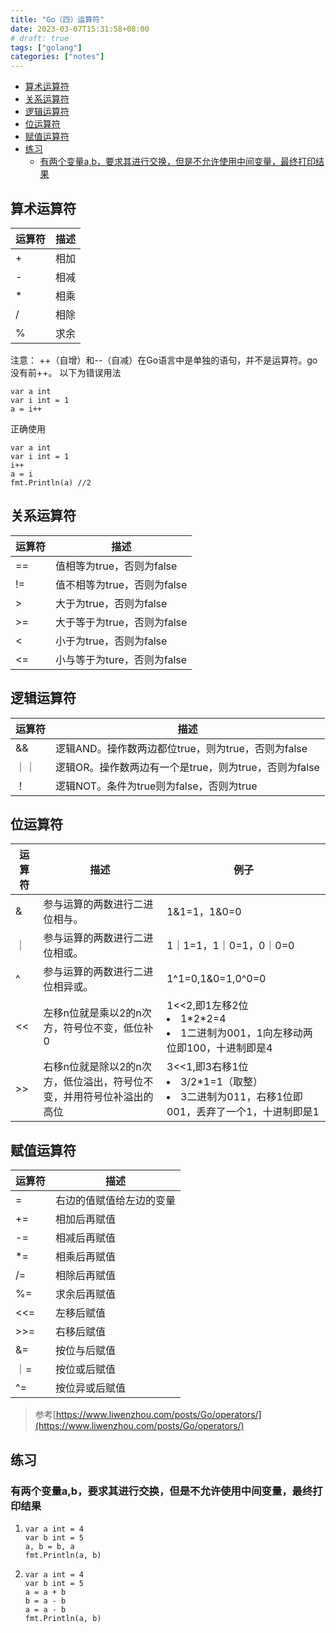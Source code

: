 ```yaml
---
title: "Go（四）运算符"
date: 2023-03-07T15:31:58+08:00
# draft: true
tags: ["golang"]
categories: ["notes"]
---
```

<!-- TOC -->

- [算术运算符](#%E7%AE%97%E6%9C%AF%E8%BF%90%E7%AE%97%E7%AC%A6)
- [关系运算符](#%E5%85%B3%E7%B3%BB%E8%BF%90%E7%AE%97%E7%AC%A6)
- [逻辑运算符](#%E9%80%BB%E8%BE%91%E8%BF%90%E7%AE%97%E7%AC%A6)
- [位运算符](#%E4%BD%8D%E8%BF%90%E7%AE%97%E7%AC%A6)
- [赋值运算符](#%E8%B5%8B%E5%80%BC%E8%BF%90%E7%AE%97%E7%AC%A6)
- [练习](#%E7%BB%83%E4%B9%A0)
    - [有两个变量a,b，要求其进行交换，但是不允许使用中间变量，最终打印结果](#%E6%9C%89%E4%B8%A4%E4%B8%AA%E5%8F%98%E9%87%8Fab%E8%A6%81%E6%B1%82%E5%85%B6%E8%BF%9B%E8%A1%8C%E4%BA%A4%E6%8D%A2%E4%BD%86%E6%98%AF%E4%B8%8D%E5%85%81%E8%AE%B8%E4%BD%BF%E7%94%A8%E4%B8%AD%E9%97%B4%E5%8F%98%E9%87%8F%E6%9C%80%E7%BB%88%E6%89%93%E5%8D%B0%E7%BB%93%E6%9E%9C)

<!-- /TOC -->

## 算术运算符
|运算符|描述|
|--|--|
|+|  相加 |
|-|相减|
|*|相乘|
|/|相除|
|%|求余|

注意： ++（自增）和--（自减）在Go语言中是单独的语句，并不是运算符。go没有前++。
以下为错误用法<!--more-->
```golang
var a int
var i int = 1
a = i++
```
正确使用
```golang
var a int
var i int = 1
i++
a = i
fmt.Println(a) //2
```


## 关系运算符
|运算符|描述|
|--|--|
|==|值相等为true，否则为false|
|!=|值不相等为true，否则为false|
|>|大于为true，否则为false|
|>=|大于等于为true，否则为false|
|<|小于为true，否则为false|
|<=|小与等于为ture，否则为false|

## 逻辑运算符
|运算符|描述|
|--|--|
|&&|逻辑AND。操作数两边都位true，则为true，否则为false|
|｜｜|逻辑OR。操作数两边有一个是true，则为true，否则为false|
|！|逻辑NOT。条件为true则为false，否则为true| 


## 位运算符
|运算符|描述|例子|
|--|--|--|
|&|参与运算的两数进行二进位相与。|1&1=1，1&0=0|
|｜|参与运算的两数进行二进位相或。|1｜1=1，1｜0=1，0｜0=0|
|^|参与运算的两数进行二进位相异或。|1^1=0,1&0=1,0^0=0|
|<<|左移n位就是乘以2的n次方，符号位不变，低位补0|1<<2,即1左移2位 <li>1\*2\*2=4</li><li>1二进制为001，1向左移动两位即100，十进制即是4</li>|
|>>|右移n位就是除以2的n次方，低位溢出，符号位不变，并用符号位补溢出的高位|3<<1,即3右移1位<li>3/2\*1=1（取整）</li><li>3二进制为011，右移1位即 001，丢弃了一个1，十进制即是1</li>|


## 赋值运算符
|运算符|描述|
|--|--|
|=|右边的值赋值给左边的变量|
|+=|相加后再赋值|
|-=|相减后再赋值|
|*=|相乘后再赋值|
|/=|相除后再赋值|
|%=|求余后再赋值|
|<<=|左移后赋值|
|>>=|右移后赋值|
|&=|按位与后赋值|
|｜=|按位或后赋值|
|^=|按位异或后赋值|

> 参考[https://www.liwenzhou.com/posts/Go/operators/](https://www.liwenzhou.com/posts/Go/operators/)

## 练习
### 有两个变量a,b，要求其进行交换，但是不允许使用中间变量，最终打印结果
1. 
    ```golang
	var a int = 4
	var b int = 5
	a, b = b, a
	fmt.Println(a, b)
    ```
 2.
    ```golang
	var a int = 4
	var b int = 5
	a = a + b
	b = a - b
	a = a - b
	fmt.Println(a, b)
    ```